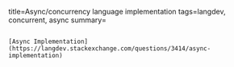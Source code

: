 title=Async/concurrency language implementation
tags=langdev, concurrent, async
summary=
~~~~~~

[Async Implementation](https://langdev.stackexchange.com/questions/3414/async-implementation)

